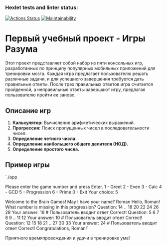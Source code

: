 ### Hexlet tests and linter status:
[![Actions Status](https://github.com/SpaceLudens/java-project-61/actions/workflows/hexlet-check.yml/badge.svg)](https://github.com/SpaceLudens/java-project-61/actions)
[![Maintainability](https://api.codeclimate.com/v1/badges/c1fcdf892a3a32b47c8e/maintainability)](https://codeclimate.com/github/SpaceLudens/java-project-61/maintainability)  
# Первый учебный проект -  Игры Разума

Этот проект представляет собой набор из пяти консольных игр, разработанных по принципу популярных мобильных приложений для тренировки мозга. Каждая игра предлагает пользователю решать различные задачи, и для успешного завершения требуется дать правильные ответы. После трех правильных ответов игра считается пройденной, а неправильные ответы завершают игру, предлагая пользователю пройти ее заново.

## Описание игр

1.  **Калькулятор:** Вычисление арифметических выражений.
2.  **Прогрессия:** Поиск пропущенных чисел в последовательности чисел.
3.  **Определение четного числа.**
4.  **Определение наибольшего общего делителя (НОД).**
5.  **Определение простого числа.**

## Пример игры
`./app

Please enter the game number and press Enter.
1 - Greet
2 - Even
3 - Calc
4 - GCD
5 - Progression
6 - Prime
0 - Exit
Your choice: 5

Welcome to the Brain Games!
May I have your name? Roman
Hello, Roman!
What number is missing in this progression?
Question: 14 .. 18 20 22 24 26 28
Your answer: 16 # Пользователь вводит ответ
Correct!
Question: 5 6 7 8 9 .. 11 12
Your answer: 10 # Пользователь вводит ответ
Correct!
Question: 12 15 18 21 .. 27 30 33
Your answer: 24 # Пользователь вводит ответ
Correct!
Congratulations, Roman!` 

Приятного времяпровождения и удачи в тренировке ума!


